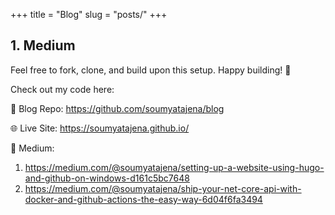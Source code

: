 +++
title = "Blog"
slug = "posts/"
+++


## 1. Medium

Feel free to fork, clone, and build upon this setup. Happy building! 🚀

Check out my code here:

📂 Blog Repo: https://github.com/soumyatajena/blog

🌐 Live Site: https://soumyatajena.github.io/

📙 Medium: 
1. https://medium.com/@soumyatajena/setting-up-a-website-using-hugo-and-github-on-windows-d161c5bc7648
2. https://medium.com/@soumyatajena/ship-your-net-core-api-with-docker-and-github-actions-the-easy-way-6d04f6fa3494